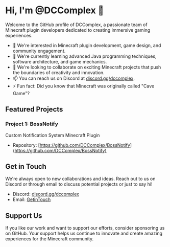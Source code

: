 # Hi, I'm @DCComplex 👋

Welcome to the GitHub profile of DCComplex, a passionate team of Minecraft plugin developers dedicated to creating immersive gaming experiences.

- 👀 We're interested in Minecraft plugin development, game design, and community engagement.
- 🌱 We're currently learning advanced Java programming techniques, software architecture, and game mechanics.
- 💞️ We're looking to collaborate on exciting Minecraft projects that push the boundaries of creativity and innovation.
- 📫 You can reach us on Discord at [discord.gg/dccomplex](https://discord.gg/dccomplex).
- ⚡ Fun fact: Did you know that Minecraft was originally called "Cave Game"?

## Featured Projects

### Project 1: BossNotify

Custom Notification System Minecraft Plugin

- Repository: [https://github.com/DCComplex/BossNotify](https://github.com/DCComplex/BossNotify)


## Get in Touch

We're always open to new collaborations and ideas. Reach out to us on Discord or through email to discuss potential projects or just to say hi!

- Discord: [discord.gg/dccomplex](https://discord.gg/dccomplex)
- Email: [GetinTouch](dcgsolutions27@gmail.com)

## Support Us

If you like our work and want to support our efforts, consider sponsoring us on GitHub. Your support helps us continue to innovate and create amazing experiences for the Minecraft community.

<!--[Sponsor Us](link-to-sponsor-page)-->

<!-- --- -->

<!-- Feel free to add more sections, showcase your projects, contributions, or anything else you'd like to highlight! -->

